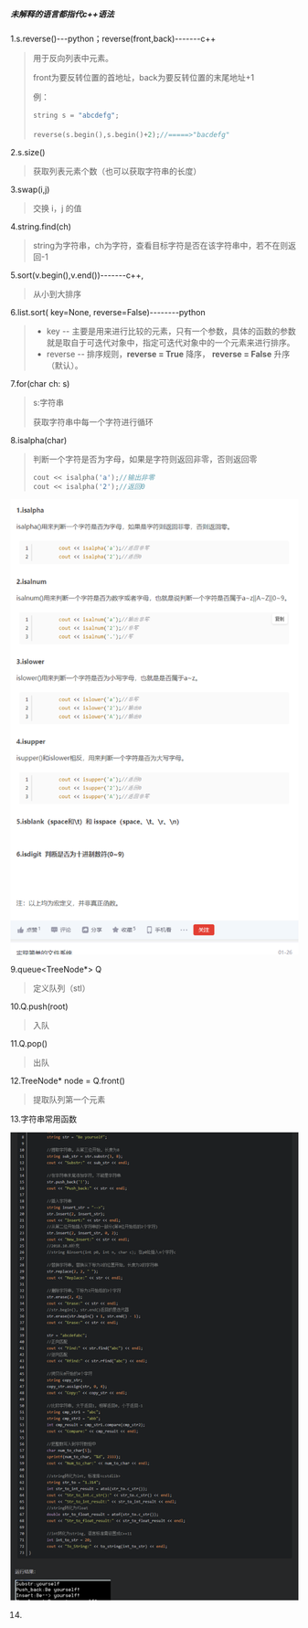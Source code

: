 ##### 未解释的语言都指代c++语法

1.s.reverse()---python；reverse(front,back)-------c++					

>  用于反向列表中元素。
>
>  front为要反转位置的首地址，back为要反转位置的末尾地址+1
>
>  例：
>
>  ```c++
>  string s = "abcdefg";
>  
>  reverse(s.begin(),s.begin()+2);//=====>"bacdefg"
>  ```

2.s.size()							

> 获取列表元素个数（也可以获取字符串的长度）

3.swap(i,j)						

> 交换 i，j 的值

4.string.find(ch)				

> string为字符串，ch为字符，查看目标字符是否在该字符串中，若不在则返回-1

5.sort(v.begin(),v.end())-------c++,							

> 从小到大排序

6.list.sort( key=None, reverse=False)--------python

> - key -- 主要是用来进行比较的元素，只有一个参数，具体的函数的参数就是取自于可迭代对象中，指定可迭代对象中的一个元素来进行排序。
> - reverse -- 排序规则，**reverse = True** 降序， **reverse = False** 升序（默认）。

7.for(char ch: s)

> s:字符串
>
> 获取字符串中每一个字符进行循环

8.isalpha(char)

> 判断一个字符是否为字母，如果是字符则返回非零，否则返回零
>
> ```c++
> cout << isalpha('a');//输出非零
> cout << isalpha('2');//返回0
> ```
>

![isalpha类似函数](images/clip_image001-1596873560537.png)

9.queue<TreeNode*> Q

> 定义队列（stl）

10.Q.push(root)

> 入队

11.Q.pop()

> 出队

12.TreeNode* node = Q.front()

> 提取队列第一个元素

13.字符串常用函数

![字符串常用函数 ](images/clip_image001.png)

14.

